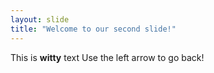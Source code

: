 ```yaml
---
layout: slide
title: "Welcome to our second slide!"
---
```

This is **witty** text
Use the left arrow to go back!
